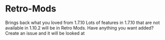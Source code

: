 # Retro-Mods
Brings back what you loved from 1.7.10
Lots of features in 1.7.10 that are not available in 1.10.2 will be in Retro Mods. Have anything you want added? Create an issue and it will be looked at
